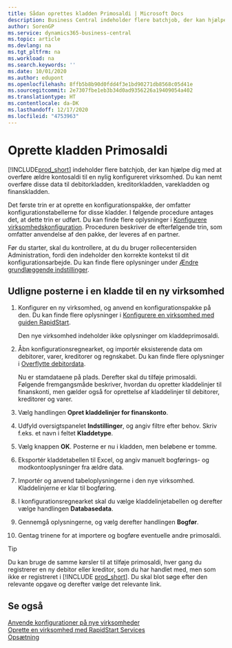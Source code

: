 ```yaml
---
title: Sådan oprettes kladden Primosaldi | Microsoft Docs
description: Business Central indeholder flere batchjob, der kan hjælpe dig med at overføre ældre kontosaldi til en nylig konfigureret virksomhed. Du kan nemt overføre disse data med posteringer.
author: SorenGP
ms.service: dynamics365-business-central
ms.topic: article
ms.devlang: na
ms.tgt_pltfrm: na
ms.workload: na
ms.search.keywords: ''
ms.date: 10/01/2020
ms.author: edupont
ms.openlocfilehash: 8ffb5b8b90d0fdd4f3e1bd90271db8568c05d41e
ms.sourcegitcommit: 2e7307fbe1eb3b34d0ad9356226a19409054a402
ms.translationtype: HT
ms.contentlocale: da-DK
ms.lasthandoff: 12/17/2020
ms.locfileid: "4753963"
---
```

# <a name="create-journal-opening-balances"></a>Oprette kladden Primosaldi

[!INCLUDE[prod_short](includes/prod_short.md)] indeholder flere batchjob, der kan hjælpe dig med at overføre ældre kontosaldi til en nylig konfigureret virksomhed. Du kan nemt overføre disse data til debitorkladden, kreditorkladden, varekladden og finanskladden.

Det første trin er at oprette en konfigurationspakke, der omfatter konfigurationstabellerne for disse kladder. I følgende procedure antages det, at dette trin er udført. Du kan finde flere oplysninger i [Konfigurere virksomhedskonfiguration](admin-set-up-company-configuration.md). Proceduren beskriver de efterfølgende trin, som omfatter anvendelse af den pakke, der leveres af en partner.  

Før du starter, skal du kontrollere, at du du bruger rollecentersiden Administration, fordi den indeholder den korrekte kontekst til dit konfigurationsarbejde. Du kan finde flere oplysninger under [Ændre grundlæggende indstillinger](ui-change-basic-settings.md).

## <a name="to-apply-the-entries-in-a-journal-to-a-new-company"></a>Udligne posterne i en kladde til en ny virksomhed

1. Konfigurer en ny virksomhed, og anvend en konfigurationspakke på den. Du kan finde flere oplysninger i [Konfigurere en virksomhed med guiden RapidStart](admin-how-to-configure-a-company-with-the-rapidstart-wizard.md).  

    Den nye virksomhed indeholder ikke oplysninger om kladdeprimosaldi.  

2. Åbn konfigurationsregnearket, og importér eksisterende data om debitorer, varer, kreditorer og regnskabet. Du kan finde flere oplysninger i [Overflytte debitordata](admin-migrate-customer-data.md).  

    Nu er stamdataene på plads. Derefter skal du tilføje primosaldi. Følgende fremgangsmåde beskriver, hvordan du opretter kladdelinjer til finanskonti, men gælder også for oprettelse af kladdelinjer til debitorer, kreditorer og varer.  
3. Vælg handlingen **Opret kladdelinjer for finanskonto**.  
4. Udfyld oversigtspanelet **Indstillinger**, og angiv filtre efter behov. Skriv f.eks. et navn i feltet **Kladdetype**.  
5. Vælg knappen **OK**. Posterne er nu i kladden, men beløbene er tomme.  
6. Eksportér kladdetabellen til Excel, og angiv manuelt bogførings- og modkontooplysninger fra ældre data.
7. Importér og anvend tabeloplysningerne i den nye virksomhed. Kladdelinjerne er klar til bogføring.  
8. I konfigurationsregnearket skal du vælge kladdelinjetabellen og derefter vælge handlingen **Databasedata**.  
9. Gennemgå oplysningerne, og vælg derefter handlingen **Bogfør**.  
10. Gentag trinene for at importere og bogføre eventuelle andre primosaldi.  

> [!TIP]
> Du kan bruge de samme kørsler til at tilføje primosaldi, hver gang du registrerer en ny debitor eller kreditor, som du har handlet med, men som ikke er registreret i [!INCLUDE [prod_short](includes/prod_short.md)]. Du skal blot søge efter den relevante opgave og derefter vælge det relevante link.

## <a name="see-also"></a>Se også

[Anvende konfigurationer på nye virksomheder](admin-apply-configuration-to-new-companies.md)  
[Oprette en virksomhed med RapidStart Services](admin-set-up-a-company-with-rapidstart.md)  
[Opsætning](admin-setup-and-administration.md)  
